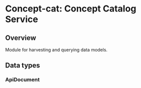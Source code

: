 # Concept-cat: Concept Catalog Service

## Overview

Module for harvesting and querying data models. 

## Data types

### ApiDocument

